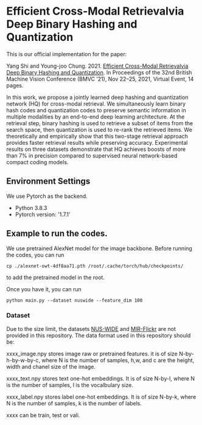 # Efficient Cross-Modal Retrievalvia Deep Binary Hashing and Quantization

This is our official implementation for the paper:

Yang Shi and Young-joo Chung. 2021. <a href="https://www.bmvc2021-virtualconference.com/assets/papers/1202.pdf">Efficient Cross-Modal Retrievalvia Deep Binary Hashing and Quantization</a>. In Proceedings of the 32nd British Machine Vision Conference (BMVC ’21), Nov 22–25, 2021, Virtual Event, 14 pages.


In this work, we propose a jointly learned deep hashing and quantization network (HQ) for cross-modal retrieval. We simultaneously learn binary hash codes and quantization codes to preserve semantic information in multiple modalities by an end-to-end deep learning architecture. At the retrieval step, binary hashing is used to retrieve a subset of items from the search space, then quantization is used to re-rank the retrieved items. We theoretically and empirically show that this two-stage retrieval approach provides faster retrieval results while preserving accuracy. Experimental results on three datasets demonstrate that HQ achieves boosts of more than 7% in precision compared to supervised neural network-based compact coding models.


## Environment Settings
We use Pytorch as the backend.
- Python 3.8.3
- Pytorch version:  '1.7.1'

## Example to run the codes.
We use pretrained AlexNet model for the image backbone. Before running the codes, you can run 

```
cp ./alexnet-owt-4df8aa71.pth /root/.cache/torch/hub/checkpoints/
```

to add the pretrained model in the root.

Once you have it, you can run

```
python main.py --dataset nuswide --feature_dim 100
```


### Dataset
Due to the size limit, the datasets <a href="https://lms.comp.nus.edu.sg/wp-content/uploads/2019/research/nuswide/NUS-WIDE.html">NUS-WIDE</a> and  <a href="https://press.liacs.nl/researchdownloads/">MIR-Flickr</a> are not provided in this repository. The data format used in this repository should be: 

xxxx_image.npy stores image raw or pretrained features. it is of size N-by-h-by-w-by-c, where N is the number of samples, h,w, and c are the height, width and chanel size of the image. 

xxxx_text.npy stores text one-hot embeddings. It is of size N-by-l, where N is the number of samples, l is the vocalbulary size.  

xxxx_label.npy stores label one-hot embeddings. It is of size N-by-k, where N is the number of samples, k is the number of labels.   

xxxx can be train, test or vali.


